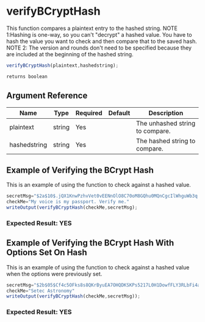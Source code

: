 # verifyBCryptHash

This function compares a plaintext entry to the hashed string.
NOTE 1:Hashing is one-way, so you can't "decrypt" a hashed value. You have to hash the value you want to check and then compare that to the saved hash.
NOTE 2: The version and rounds don't need to be specified because they are included at the beginning of the hashed string.

```javascript
verifyBCryptHash(plaintext,hashedstring);
```

```javascript
returns boolean
```

## Argument Reference

| Name | Type | Required | Default | Description |
| --- | --- | --- | --- | --- |
| plaintext | string | Yes |  | The unhashed string to compare. |
| hashedstring | string | Yes |  | The hashed string to compare. |

## Example of Verifying the BCrypt Hash

This is an example of using the function to check against a hashed value.

```javascript
secretMsg="$2a$10$.jQX1KnwPzhvVet0vEENnOlO8C70oM8GQhu0MQnCgcIlWhguWb3q.";
checkMe="My voice is my passport. Verify me."
writeOutput(verifyBCryptHash(checkMe,secretMsg);
```

### Expected Result: YES

## Example of Verifying the BCrypt Hash With Options Set On Hash

This is an example of using the function to check against a hashed value when the options were previously set.

```javascript
secretMsg="$2b$05$Cf4c5OFks8s8QKrByuEA7OHQDKSKPs5217L0H1DowfFLY3RLbFi4a";
checkMe="Setec Astronomy"
writeOutput(verifyBCryptHash(checkMe,secretMsg));
```

### Expected Result: YES

